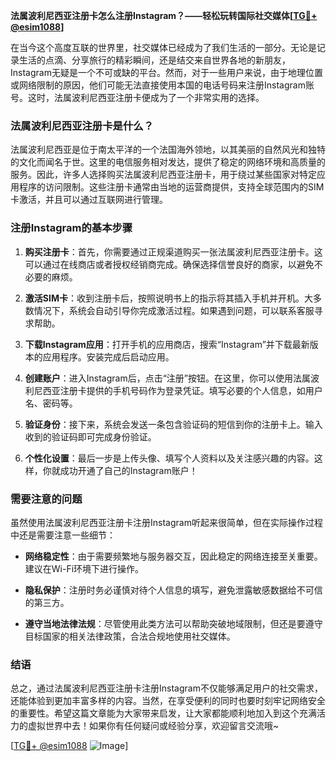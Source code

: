 **法属波利尼西亚注册卡怎么注册Instagram？——轻松玩转国际社交媒体[[TG💪+ @esim1088](https://t.me/s/esim1088)]**

在当今这个高度互联的世界里，社交媒体已经成为了我们生活的一部分。无论是记录生活的点滴、分享旅行的精彩瞬间，还是结交来自世界各地的新朋友，Instagram无疑是一个不可或缺的平台。然而，对于一些用户来说，由于地理位置或网络限制的原因，他们可能无法直接使用本国的电话号码来注册Instagram账号。这时，法属波利尼西亚注册卡便成为了一个非常实用的选择。

### 法属波利尼西亚注册卡是什么？

法属波利尼西亚是位于南太平洋的一个法国海外领地，以其美丽的自然风光和独特的文化而闻名于世。这里的电信服务相对发达，提供了稳定的网络环境和高质量的服务。因此，许多人选择购买法属波利尼西亚注册卡，用于绕过某些国家对特定应用程序的访问限制。这些注册卡通常由当地的运营商提供，支持全球范围内的SIM卡激活，并且可以通过互联网进行管理。

### 注册Instagram的基本步骤

1. **购买注册卡**：首先，你需要通过正规渠道购买一张法属波利尼西亚注册卡。这可以通过在线商店或者授权经销商完成。确保选择信誉良好的商家，以避免不必要的麻烦。
   
2. **激活SIM卡**：收到注册卡后，按照说明书上的指示将其插入手机并开机。大多数情况下，系统会自动引导你完成激活过程。如果遇到问题，可以联系客服寻求帮助。

3. **下载Instagram应用**：打开手机的应用商店，搜索“Instagram”并下载最新版本的应用程序。安装完成后启动应用。

4. **创建账户**：进入Instagram后，点击“注册”按钮。在这里，你可以使用法属波利尼西亚注册卡提供的手机号码作为登录凭证。填写必要的个人信息，如用户名、密码等。

5. **验证身份**：接下来，系统会发送一条包含验证码的短信到你的注册卡上。输入收到的验证码即可完成身份验证。

6. **个性化设置**：最后一步是上传头像、填写个人资料以及关注感兴趣的内容。这样，你就成功开通了自己的Instagram账户！

### 需要注意的问题

虽然使用法属波利尼西亚注册卡注册Instagram听起来很简单，但在实际操作过程中还是需要注意一些细节：

- **网络稳定性**：由于需要频繁地与服务器交互，因此稳定的网络连接至关重要。建议在Wi-Fi环境下进行操作。
  
- **隐私保护**：注册时务必谨慎对待个人信息的填写，避免泄露敏感数据给不可信的第三方。

- **遵守当地法律法规**：尽管使用此类方法可以帮助突破地域限制，但还是要遵守目标国家的相关法律政策，合法合规地使用社交媒体。

### 结语

总之，通过法属波利尼西亚注册卡注册Instagram不仅能够满足用户的社交需求，还能体验到更加丰富多样的内容。当然，在享受便利的同时也要时刻牢记网络安全的重要性。希望这篇文章能为大家带来启发，让大家都能顺利地加入到这个充满活力的虚拟世界中去！如果你有任何疑问或经验分享，欢迎留言交流哦~

[[TG💪+ @esim1088](https://t.me/s/esim1088) ![Image](https://i.postimg.cc/4NQfJmqS/Snipaste-2025-05-13-00-14-12.png)]